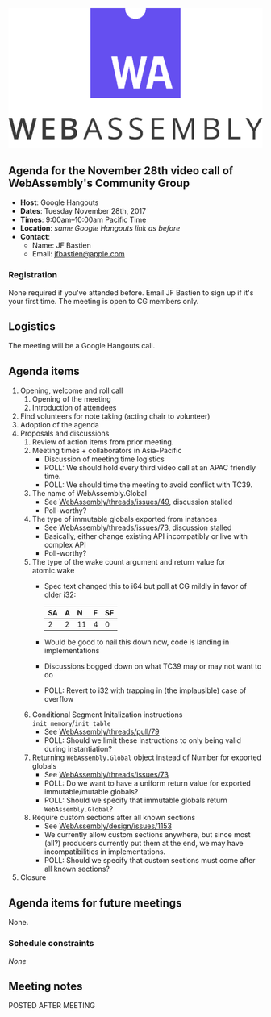![WebAssembly logo](/images/WebAssembly.png)

## Agenda for the November 28th video call of WebAssembly's Community Group

- **Host**: Google Hangouts
- **Dates**: Tuesday November 28th, 2017
- **Times**: 9:00am–10:00am Pacific Time
- **Location**: *same Google Hangouts link as before*
- **Contact**:
    - Name: JF Bastien
    - Email: jfbastien@apple.com

### Registration

None required if you've attended before. Email JF Bastien to sign up if it's
your first time. The meeting is open to CG members only.

## Logistics

The meeting will be a Google Hangouts call.

## Agenda items

1. Opening, welcome and roll call
    1. Opening of the meeting
    1. Introduction of attendees
1. Find volunteers for note taking (acting chair to volunteer)
1. Adoption of the agenda
1. Proposals and discussions
    1. Review of action items from prior meeting.
    1. Meeting times + collaborators in Asia-Pacific
       * Discussion of meeting time logistics
       * POLL: We should hold every third video call at an APAC friendly time.
       * POLL: We should time the meeting to avoid conflict with TC39.
    1. The name of WebAssembly.Global
       * See [WebAssembly/threads/issues/49](https://github.com/WebAssembly/threads/issues/49),
         discussion stalled
       * Poll-worthy?
    1. The type of immutable globals exported from instances
       * See [WebAssembly/threads/issues/73](https://github.com/WebAssembly/threads/issues/73),
         discussion stalled
       * Basically, either change existing API incompatibly or live with complex API
       * Poll-worthy?
    1. The type of the wake count argument and return value for atomic.wake
       * Spec text changed this to i64 but poll at CG mildly in favor of older i32:
       
         SA | A | N | F | SF
         |----|---|---|---|----|
         2 | 2 | 11 | 4 | 0
       
       * Would be good to nail this down now, code is landing in implementations
       * Discussions bogged down on what TC39 may or may not want to do
       * POLL: Revert to i32 with trapping in (the implausible) case of overflow
    1. Conditional Segment Initalization instructions `init_memory`/`init_table`
       * See [WebAssembly/threads/pull/79](https://github.com/WebAssembly/threads/pull/79)
       * POLL: Should we limit these instructions to only being valid during instantiation?
    1. Returning `WebAssembly.Global` object instead of Number for exported globals
       * See [WebAssembly/threads/issues/73](https://github.com/WebAssembly/threads/issues/73)
       * POLL: Do we want to have a uniform return value for exported immutable/mutable globals?
       * POLL: Should we specify that immutable globals return `WebAssembly.Global`?
    1. Require custom sections after all known sections
       * See [WebAssembly/design/issues/1153](https://github.com/WebAssembly/design/issues/1153)
       * We currently allow custom sections anywhere, but since most (all?) producers currently put
         them at the end, we may have incompatibilities in implementations.
       * POLL: Should we specify that custom sections must come after all known sections?
1. Closure

## Agenda items for future meetings

None.

### Schedule constraints

*None*

## Meeting notes

POSTED AFTER MEETING

